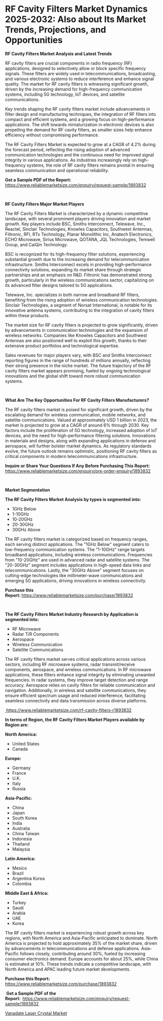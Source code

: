 <p><h1>RF Cavity Filters Market Dynamics 2025-2032: Also about Its Market Trends, Projections, and Opportunities</h1></p><p><strong>RF Cavity Filters Market Analysis and Latest Trends</strong></p>
<p><p>RF cavity filters are crucial components in radio frequency (RF) applications, designed to selectively allow or block specific frequency signals. These filters are widely used in telecommunications, broadcasting, and various electronic systems to reduce interference and enhance signal quality. The market for RF cavity filters is witnessing significant growth, driven by the increasing demand for high-frequency communication systems, including 5G technology, IoT devices, and satellite communications. </p><p>Key trends shaping the RF cavity filters market include advancements in filter design and manufacturing techniques, the integration of RF filters into compact and efficient systems, and a growing focus on high-performance applications. The shift towards miniaturization in electronic devices is also propelling the demand for RF cavity filters, as smaller sizes help enhance efficiency without compromising performance. </p><p>The RF Cavity Filters Market is expected to grow at a CAGR of 4.2% during the forecast period, reflecting the rising adoption of advanced communication technologies and the continuous need for improved signal integrity in various applications. As industries increasingly rely on high-frequency systems, the role of RF cavity filters remains pivotal in ensuring seamless communication and operational reliability.</p></p>
<p><strong>Get a Sample PDF of the Report:&nbsp;</strong> <a href="https://www.reliablemarketsize.com/enquiry/request-sample/1893832?utm_campaign=3075&utm_medium=2&utm_source=Github&utm_content=ia&utm_term=06042025&utm_id=rf-cavity-filters">https://www.reliablemarketsize.com/enquiry/request-sample/1893832</a></p>
<p>&nbsp;</p>
<p><strong>RF Cavity Filters Major Market Players</strong></p>
<p><p>The RF Cavity Filters Market is characterized by a dynamic competitive landscape, with several prominent players driving innovation and market growth. Key players include BSC, Smiths Interconnect, Telewave, Inc., Reactel, Sinclair Technologies, Knowles Capacitors, Southwest Antennas, Filtronic, RFI, RTx Technology, Planar Monolithic Inc, Anatech Electronics, ECHO Microwave, Sirius Microwave, QOTANA, JQL Technologies, Temwell Group, and CaiQin Technology.</p><p>BSC is recognized for its high-frequency filter solutions, experiencing substantial growth due to the increasing demand for telecommunication infrastructure. Smiths Interconnect excels in providing high-performance connectivity solutions, expanding its market share through strategic partnerships and an emphasis on R&D. Filtronic has demonstrated strong growth, particularly in the wireless communications sector, capitalizing on its advanced filter designs tailored to 5G applications.</p><p>Telewave, Inc. specializes in both narrow and broadband RF filters, benefiting from the rising adoption of wireless communication technologies. Sinclair Technologies, a segment of Norsat International, is notable for its innovative antenna systems, contributing to the integration of cavity filters within these products.</p><p>The market size for RF cavity filters is projected to grow significantly, driven by advancements in communication technologies and the expansion of wireless networks. Companies like Knowles Capacitors and Southwest Antennas are also positioned well to exploit this growth, thanks to their extensive product portfolios and technological expertise.</p><p>Sales revenues for major players vary, with BSC and Smiths Interconnect reporting figures in the range of hundreds of millions annually, reflecting their strong presence in the niche market. The future trajectory of the RF cavity filters market appears promising, fueled by ongoing technological innovations and the global shift toward more robust communication systems.</p></p>
<p>&nbsp;</p>
<p><strong>What Are The Key Opportunities For RF Cavity Filters Manufacturers?</strong></p>
<p><p>The RF cavity filters market is poised for significant growth, driven by the escalating demand for wireless communication, mobile networks, and satellite communications. Valued at approximately USD 1 billion in 2023, the market is projected to grow at a CAGR of around 6% through 2030. Key factors include the proliferation of 5G technology, increased adoption of IoT devices, and the need for high-performance filtering solutions. Innovations in materials and designs, along with expanding applications in defense and aerospace, will further bolster market dynamics. As regulatory standards evolve, the future outlook remains optimistic, positioning RF cavity filters as critical components in modern telecommunications infrastructure.</p></p>
<p><strong>Inquire or Share Your Questions If Any Before Purchasing This Report:</strong> <a href="https://www.reliablemarketsize.com/enquiry/pre-order-enquiry/1893832?utm_campaign=3075&utm_medium=2&utm_source=Github&utm_content=ia&utm_term=06042025&utm_id=rf-cavity-filters">https://www.reliablemarketsize.com/enquiry/pre-order-enquiry/1893832</a></p>
<p>&nbsp;</p>
<p><strong>Market Segmentation</strong></p>
<p><strong>The RF Cavity Filters Market Analysis by types is segmented into:</strong></p>
<p><ul><li>1GHz Below</li><li>1-10GHz</li><li>10-20GHz</li><li>20-30GHz</li><li>30GHz Above</li></ul></p>
<p><p>The RF cavity filters market is categorized based on frequency ranges, each serving distinct applications. The "1GHz Below" segment caters to low-frequency communication systems. The "1-10GHz" range targets broadband applications, including wireless communications. Frequencies from "10-20GHz" are used in advanced radar and satellite systems. The "20-30GHz" segment includes applications in high-speed data links and telecommunications. Lastly, the "30GHz Above" segment focuses on cutting-edge technologies like millimeter-wave communications and emerging 5G applications, driving innovations in wireless connectivity.</p></p>
<p><strong>Purchase this Report:&nbsp;</strong><a href="https://www.reliablemarketsize.com/purchase/1893832?utm_campaign=3075&utm_medium=2&utm_source=Github&utm_content=ia&utm_term=06042025&utm_id=rf-cavity-filters">https://www.reliablemarketsize.com/purchase/1893832</a></p>
<p>&nbsp;</p>
<p><strong>The RF Cavity Filters Market Industry Research by Application is segmented into:</strong></p>
<p><ul><li>RF Microwave</li><li>Radar T/R Components</li><li>Aerospace</li><li>Wireless Communication</li><li>Satellite Communications</li></ul></p>
<p><p>The RF cavity filters market serves critical applications across various sectors, including RF microwave systems, radar transmit/receive components, aerospace, and wireless communications. In RF microwave applications, these filters enhance signal integrity by eliminating unwanted frequencies. In radar systems, they improve target detection and range accuracy. Aerospace relies on cavity filters for reliable communication and navigation. Additionally, in wireless and satellite communications, they ensure efficient spectrum usage and reduced interference, facilitating seamless connectivity and data transmission across diverse platforms.</p></p>
<p><a href="https://www.reliablemarketsize.com/rf-cavity-filters-r1893832?utm_campaign=3075&utm_medium=2&utm_source=Github&utm_content=ia&utm_term=06042025&utm_id=rf-cavity-filters">&nbsp;https://www.reliablemarketsize.com/rf-cavity-filters-r1893832</a></p>
<p><strong>In terms of Region, the RF Cavity Filters Market Players available by Region are:</strong></p>
<p>
    <p> <strong> North America: </strong>
        <ul>
            <li>United States</li>
            <li>Canada</li>
        </ul>
        </p> 
    <p> <strong> Europe: </strong>
        <ul>
            <li>Germany</li>
            <li>France</li>
            <li>U.K.</li>
            <li>Italy</li>
            <li>Russia</li>
        </ul>
        </p> 
    <p> <strong> Asia-Pacific: </strong>
        <ul>
            <li>China</li>
            <li>Japan</li>
            <li>South Korea</li>
            <li>India</li>
            <li>Australia</li>
            <li>China Taiwan</li>
            <li>Indonesia</li>
            <li>Thailand</li>
            <li>Malaysia</li>
        </ul>
        </p> 
    <p> <strong> Latin America: </strong>
        <ul>
            <li>Mexico</li>
            <li>Brazil</li>
            <li>Argentina Korea</li>
            <li>Colombia</li>
        </ul>
        </p> 
    <p> <strong> Middle East & Africa: </strong>
        <ul>
            <li>Turkey</li>
            <li>Saudi</li>
            <li>Arabia</li>
            <li>UAE</li>
            <li>Korea</li>
        </ul>
    </p>
    </p>
<p><p>The RF cavity filters market is experiencing robust growth across key regions, with North America and Asia-Pacific anticipated to dominate. North America is projected to hold approximately 35% of the market share, driven by advancements in telecommunications and defense applications. Asia-Pacific follows closely, contributing around 30%, fueled by increasing consumer electronics demand. Europe accounts for about 25%, while China is estimated at 10%. These trends indicate a competitive landscape, with North America and APAC leading future market developments.</p></p>
<p><strong>Purchase this Report: </strong><a href="https://www.reliablemarketsize.com/purchase/1893832?utm_campaign=3075&utm_medium=2&utm_source=Github&utm_content=ia&utm_term=06042025&utm_id=rf-cavity-filters">https://www.reliablemarketsize.com/purchase/1893832</a></p>
<p>&nbsp;<strong>Get a Sample PDF of the Report:&nbsp;&nbsp;</strong><a href="https://www.reliablemarketsize.com/enquiry/request-sample/1893832?utm_campaign=3075&utm_medium=2&utm_source=Github&utm_content=ia&utm_term=06042025&utm_id=rf-cavity-filters">https://www.reliablemarketsize.com/enquiry/request-sample/1893832</a></p>
<p><strong></strong></p>
<p><p><a href="https://github.com/denbelnmer50/Market-Research-Report-List-1/blob/main/vanadate-laser-crystal-market.md?utm_campaign=3075&utm_medium=2&utm_source=Github&utm_content=ia&utm_term=06042025&utm_id=rf-cavity-filters">Vanadate Laser Crystal Market</a></p></p>